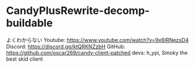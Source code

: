 # CandyPlusRewrite-decomp-buildable
よくわからない
Youtube: https://www.youtube.com/watch?v=9x6IRNezsD4
Discord: https://discord.gg/ktQRKNZzbH
GitHub: https://github.com/oscar269/candy-client-patched
devs: h_ypi, Smoky
the best skid client
